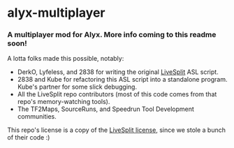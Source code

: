 # alyx-multiplayer

### A multiplayer mod for Alyx. More info coming to this readme soon!

A lotta folks made this possible, notably:

- DerkO, Lyfeless, and 2838 for writing the original [LiveSplit](https://github.com/LiveSplit/LiveSplit) ASL script.
- 2838 and Kube for refactoring this ASL script into a standalone program. Kube's partner for some slick debugging.
- All the LiveSplit repo contributors (most of this code comes from that repo's memory-watching tools).
- The TF2Maps, SourceRuns, and Speedrun Tool Development communities.

This repo's license is a copy of the [LiveSplit license](https://github.com/LiveSplit/LiveSplit/blob/master/LICENSE), since we stole a bunch of their code :)